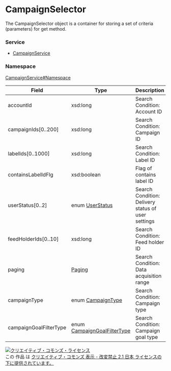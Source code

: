 

# CampaignSelector

The CampaignSelector object is a container for storing a set of criteria (parameters) for get method.

### Service

+ [CampaignService](../../services/CampaignService.md)

### Namespace

[CampaignService#Namespace](../../services/CampaignService.md#namespace)

| Field | Type | Description | response | get |
| ----- | ---- | ----------- | -------- | --------- |
| accountId | xsd:long | Search Condition: Account ID | yes | Requirement | |
| campaignIds[0..200] | xsd:long | Search Condition: Campaign ID | yes | Optional | |
| labelIds[0..1000] | xsd:long | Search Condition: Label ID | yes | Optional | |
| containsLabelIdFlg | xsd:boolean | Flag of contains label ID | yes | Optional | |
| userStatus[0..2] | enum [UserStatus](./UserStatus.md) | Search Condition: Delivery status of user settings | yes | Optional | |
| feedHolderIds[0..10] | xsd:long | Search Condition: Feed holder ID | yes | Optional | |
| paging | [Paging](../Common/Paging.md) | Search Condition: Data acquisition range | yes | Optional | |
| campaignType | enum [CampaignType](./CampaignType.md) | Search Condition: Campaign type | yes | Optional | |
| campaignGoalFilterType | enum [CampaignGoalFilterType](./CampaignGoalFilterType.md) | Search Condition: Campaign goal type | yes | Optional | |

<a rel="license" href="http://creativecommons.org/licenses/by-nd/2.1/jp/"><img alt="クリエイティブ・コモンズ・ライセンス" style="border-width:0" src="https://i.creativecommons.org/l/by-nd/2.1/jp/88x31.png" /></a><br />この 作品 は <a rel="license" href="http://creativecommons.org/licenses/by-nd/2.1/jp/">クリエイティブ・コモンズ 表示 - 改変禁止 2.1 日本 ライセンスの下に提供されています。</a>
